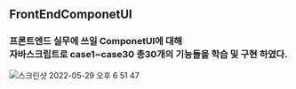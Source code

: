 ## FrontEndComponetUI

### 프론트엔드 실무에 쓰일 ComponetUI에 대해 <br>자바스크립트로 case1~case30 총30개의 기능들을 학습 및 구현 하였다.

![스크린샷 2022-05-29 오후 6 51 47](https://user-images.githubusercontent.com/102017296/170862347-acec8479-99e8-4566-aefa-83cf655ea4ae.png)
